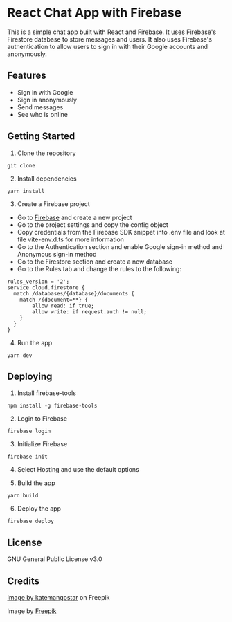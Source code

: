 # React Chat App with Firebase 

This is a simple chat app built with React and Firebase. It uses Firebase's Firestore database to store messages and users. It also uses Firebase's authentication to allow users to sign in with their Google accounts and anonymously.


## Features

- Sign in with Google
- Sign in anonymously
- Send messages
- See who is online


## Getting Started

1. Clone the repository

```
git clone 
```

2. Install dependencies

```
yarn install
```

3. Create a Firebase project

- Go to [Firebase](https://firebase.google.com/) and create a new project
- Go to the project settings and copy the config object
- Copy credentials from the Firebase SDK snippet into .env file and look at file vite-env.d.ts for more information
- Go to the Authentication section and enable Google sign-in method and Anonymous sign-in method
- Go to the Firestore section and create a new database
- Go to the Rules tab and change the rules to the following:

```
rules_version = '2';
service cloud.firestore {
  match /databases/{database}/documents {
    match /{document=**} {
        allow read: if true;
        allow write: if request.auth != null;
    }
  }
}
```

4. Run the app

```
yarn dev
```

## Deploying

1. Install firebase-tools

```
npm install -g firebase-tools
```

2. Login to Firebase

```
firebase login
```

3. Initialize Firebase

```
firebase init
```

4. Select Hosting and use the default options

5. Build the app

```
yarn build
```

6. Deploy the app

```
firebase deploy
```

## License

GNU General Public License v3.0

## Credits
<a href="https://www.freepik.com/free-vector/business-people-working-laptop-development_4332351.htm#query=IT&position=7&from_view=search&track=sph">Image by katemangostar</a> on Freepik

Image by <a href="https://www.freepik.com/free-vector/hand-drawn-flat-design-people-waving-illustration_20859175.htm#query=welcome&position=2&from_view=search&track=sph">Freepik</a>